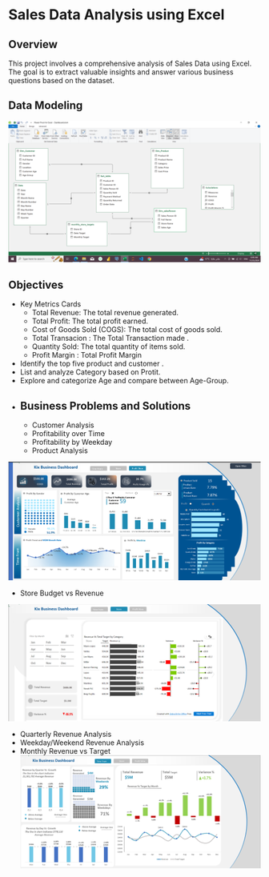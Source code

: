 # Sales Data Analysis using Excel
## Overview 
This project involves a comprehensive analysis of Sales Data using Excel. The goal is to extract valuable insights and answer various business questions based on the dataset.
## Data Modeling 
![](https://github.com/mina407/Excell-Project/blob/main/Data%20Modling.png)
## Objectives
* Key Metrics Cards
  - Total Revenue: The total revenue generated.
  - Total Profit: The total profit earned.
  - Cost of Goods Sold (COGS): The total cost of goods sold.
  - Total Transacion : The Total Transaction made .
  - Quantity Sold: The total quantity of items sold.
  - Profit Margin : Total Profit Margin
* Identify the top five product and customer .
* List and analyze Category based on Protit.
* Explore and categorize Age and compare between Age-Group.
* ## Business Problems and Solutions
  - Customer Analysis
  - Profitability over Time
  - Profitability by Weekday
  - Product Analysis
    
![](https://github.com/mina407/Excell-Project/blob/main/Profit%20view.png)

  - Store Budget vs Revenue

![](https://github.com/mina407/Excell-Project/blob/main/Time%20Frame.png)

  -  Quarterly Revenue Analysis
  -  Weekday/Weekend Revenue Analysis
  - Monthly Revenue vs Target
![](https://github.com/mina407/Excell-Project/blob/main/Store.png)
